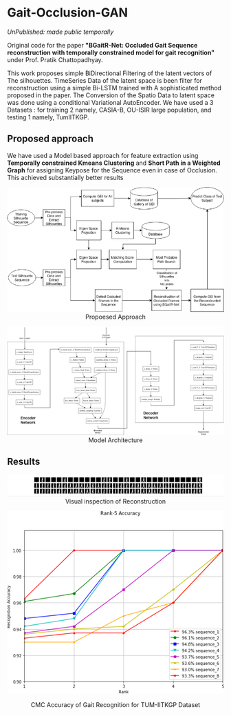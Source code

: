 # Gait-Occlusion-GAN

*UnPublished: made public temporally*

Original code for the paper **"BGaitR-Net: Occluded Gait Sequence reconstruction with temporally constrained model for gait recognition"** under Prof. Pratik Chattopadhyay.

This work proposes simple BiDirectional Filtering of the latent vectors of The silhouettes. TimeSeries Data of the latent space is been filter for reconstruction using a simple Bi-LSTM trained with A sophisticated method proposed in the paper.
The Conversion of the Spatio Data to latent space was done using a  conditional Variational AutoEncoder.
We have used a 3 Datasets : for training 2 namely, CASIA-B, OU-ISIR large population, and testing 1 namely, TumIITKGP.

## Proposed approach

We have used a Model based approach for feature extraction using **Temporally constrained Kmeans Clustering** and **Short Path in a Weighted Graph** for assigning Keypose for the Sequence even in case of Occlusion. This achieved substantially better results
<p align="center">
<img src="results/pa.png"/>
Propoesed Approach
</p>

<p align="center">
<img src="results/en.png"/>
  Model Architecture
</p>


## Results

<p align="center">
<img src="results/733occlu.jpg"/>
Visual inspection of Reconstruction
</p>

<p align="center">
<img src="results/cmc_plot.png"/>
</p>
<p align="center">
  CMC Accuracy of Gait Recognition for TUM-IITKGP Dataset
</p>
